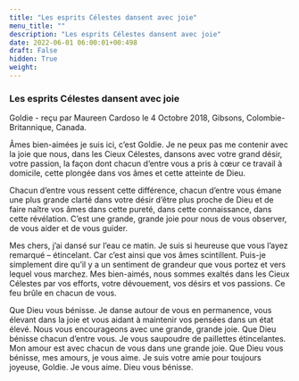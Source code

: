```yaml
---
title: "Les esprits Célestes dansent avec joie"
menu_title: ""
description: "Les esprits Célestes dansent avec joie"
date: 2022-06-01 06:00:01+00:498
draft: False
hidden: True
weight:
---
```

### Les esprits Célestes dansent avec joie

Goldie - reçu par Maureen Cardoso le 4 Octobre 2018, Gibsons, Colombie-Britannique, Canada.

Âmes bien-aimées je suis ici, c’est Goldie. Je ne peux pas me contenir avec la joie que nous, dans les Cieux Célestes, dansons avec votre grand désir, votre passion, la façon dont chacun d’entre vous a pris à cœur ce travail à domicile, cette plongée dans vos âmes et cette atteinte de Dieu.

Chacun d’entre vous ressent cette différence, chacun d’entre vous émane une plus grande clarté dans votre désir d’être plus proche de Dieu et de faire naître vos âmes dans cette pureté, dans cette connaissance, dans cette révélation. C’est une grande, grande joie pour nous de vous observer, de vous aider et de vous guider.

Mes chers, j’ai dansé sur l’eau ce matin. Je suis si heureuse que vous l’ayez remarqué – étincelant. Car c’est ainsi que vos âmes scintillent. Puis-je simplement dire qu’il y a un sentiment de grandeur que vous portez et vers lequel vous marchez. Mes bien-aimés, nous sommes exaltés dans les Cieux Célestes par vos efforts, votre dévouement, vos désirs et vos passions. Ce feu brûle en chacun de vous.

Que Dieu vous bénisse. Je danse autour de vous en permanence, vous élevant dans la joie et vous aidant à maintenir vos pensées dans un état élevé. Nous vous encourageons avec une grande, grande joie. Que Dieu bénisse chacun d’entre vous. Je vous saupoudre de paillettes étincelantes. Mon amour est avec chacun de vous dans une grande joie. Que Dieu vous bénisse, mes amours, je vous aime. Je suis votre amie pour toujours joyeuse, Goldie. Je vous aime. Dieu vous bénisse.
